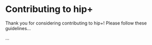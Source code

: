 # Contributing to hip+

Thank you for considering contributing to hip+! Please follow these guidelines...

...

